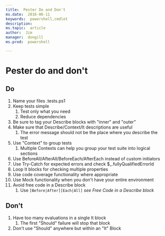 ```yaml
---
title:  Pester Do and Don't
ms.date:  2016-06-11
keywords:  powershell,cmdlet
description:  
ms.topic:  article
author:  Jim
manager:  dongill
ms.prod:  powershell

---
```

# Pester do and don't

## Do
1. Name your files <description>.tests.ps1
2. Keep tests simple
	1. Test only what you need
	2. Reduce dependencies
3. Be sure to tag your Describe blocks with "inner" and "outer"
4. Make sure that Describe/Context/It descriptions are useful
	1. The error message should not be the place where you describe the test
5. Use "Context" to group tests
	1. Multiple Contexts can help you group your test suite into logical sections
6. Use BeforeAll/AfterAll/BeforeEach/AfterEach instead of custom initiators
7. Use Try-Catch for expected errors and check $_.fullyQualifiedErrorId
8. Loop It blocks for checking multiple properties
9. Use code coverage functionality where appropriate
10. Use Mock functionality when you don't have your entire environment
11. Avoid free code in a Describe block
	1. Use `[Before|After][Each|All]` _see Free Code in a Describe block_

## Don't
1. Have too many evaluations in a single It block
	1. The first "Should" failure will stop that block
2. Don't use "Should" anywhere but within an "It" Block
